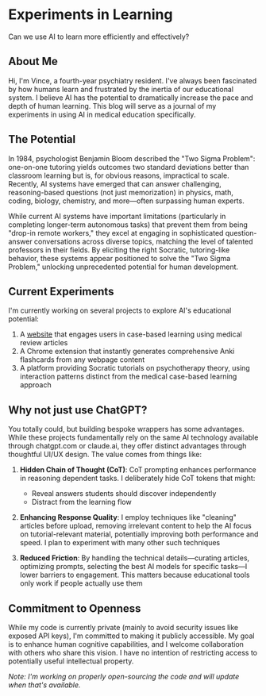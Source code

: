 # Experiments in Learning

Can we use AI to learn more efficiently and effectively?

## About Me

Hi, I'm Vince, a fourth-year psychiatry resident. I've always been fascinated by how humans learn and frustrated by the inertia of our educational system. I believe AI has the potential to dramatically increase the pace and depth of human learning. This blog will serve as a journal of my experiments in using AI in medical education specifically.

## The Potential

In 1984, psychologist Benjamin Bloom described the "Two Sigma Problem": one-on-one tutoring yields outcomes two standard deviations better than classroom learning but is, for obvious reasons, impractical to scale. Recently, AI systems have emerged that can answer challenging, reasoning-based questions (not just memorization) in physics, math, coding, biology, chemistry, and more—often surpassing human experts.

While current AI systems have important limitations (particularly in completing longer-term autonomous tasks) that prevent them from being "drop-in remote workers," they excel at engaging in sophisticated question-answer conversations across diverse topics, matching the level of talented professors in their fields. By eliciting the right Socratic, tutoring-like behavior, these systems appear positioned to solve the "Two Sigma Problem," unlocking unprecedented potential for human development.

## Current Experiments

I'm currently working on several projects to explore AI's educational potential:

1. A [website](https://twosigmalearning.org) that engages users in case-based learning using medical review articles
2. A Chrome extension that instantly generates comprehensive Anki flashcards from any webpage content
3. A platform providing Socratic tutorials on psychotherapy theory, using interaction patterns distinct from the medical case-based learning approach

## Why not just use ChatGPT?

You totally could, but building bespoke wrappers has some advantages.  While these projects fundamentally rely on the same AI technology available through chatgpt.com or claude.ai, they offer distinct advantages through thoughtful UI/UX design. The value comes from things like:

1. **Hidden Chain of Thought (CoT)**: CoT prompting enhances performance in reasoning dependent tasks. I deliberately hide CoT tokens that might:
   - Reveal answers students should discover independently
   - Distract from the learning flow

2. **Enhancing Response Quality**: I employ techniques like "cleaning" articles before upload, removing irrelevant content to help the AI focus on tutorial-relevant material, potentially improving both performance and speed. I plan to experiment with many other such techniques

3. **Reduced Friction**: By handling the technical details—curating articles, optimizing prompts, selecting the best AI models for specific tasks—I lower barriers to engagement. This matters because educational tools only work if people actually use them

## Commitment to Openness

While my code is currently private (mainly to avoid security issues like exposed API keys), I'm committed to making it publicly accessible. My goal is to enhance human cognitive capabilities, and I welcome collaboration with others who share this vision. I have no intention of restricting access to potentially useful intellectual property.

*Note: I'm working on properly open-sourcing the code and will update when that's available.*
